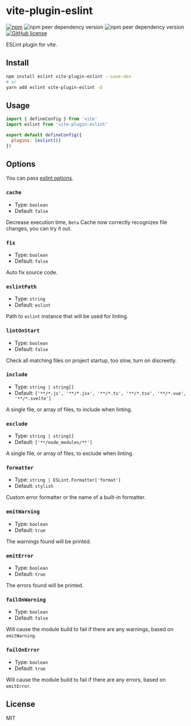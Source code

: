 # vite-plugin-eslint

[![npm](https://img.shields.io/npm/v/vite-plugin-eslint)](https://www.npmjs.com/package/vite-plugin-eslint)
![npm peer dependency version](https://img.shields.io/npm/dependency-version/vite-plugin-eslint/peer/vite)
![npm peer dependency version](https://img.shields.io/npm/dependency-version/vite-plugin-eslint/peer/eslint)
[![GitHub license](https://img.shields.io/github/license/gxmari007/vite-plugin-eslint)](https://github.com/gxmari007/vite-plugin-eslint/blob/master/LICENSE)

ESLint plugin for vite.

## Install

```bash
npm install eslint vite-plugin-eslint --save-dev
# or
yarn add eslint vite-plugin-eslint -D
```

## Usage

```js
import { defineConfig } from 'vite'
import eslint from 'vite-plugin-eslint'

export default defineConfig({
  plugins: [eslint()]
})
```

## Options

You can pass [eslint options](https://eslint.org/docs/developer-guide/nodejs-api#-new-eslintoptions).

### `cache`

- Type: `boolean`
- Default: `false`

Decrease execution time, `Beta` Cache now correctly recognizes file changes, you can try it out.

### `fix`

- Type: `boolean`
- Default: `false`

Auto fix source code.

### `eslintPath`

- Type: `string`
- Default: `eslint`

Path to `eslint` instance that will be used for linting.

### `lintOnStart`

- Type: `boolean`
- Default: `false`

Check all matching files on project startup, too slow, turn on discreetly.

### `include`

- Type: `string | string[]`
- Default: `['**/*.js', '**/*.jsx', '**/*.ts', '**/*.tsx', '**/*.vue', '**/*.svelte']`

A single file, or array of files, to include when linting.

### `exclude`

- Type: `string | string[]`
- Default: `['**/node_modules/**']`

A single file, or array of files, to exclude when linting.

### `formatter`

- Type: `string | ESLint.Formatter['format']`
- Default: `stylish`

Custom error formatter or the name of a built-in formatter.

### `emitWarning`

- Type: `boolean`
- Default: `true`

The warnings found will be printed.

### `emitError`

- Type: `boolean`
- Default: `true`

The errors found will be printed.

### `failOnWarning`

- Type: `boolean`
- Default: `false`

Will cause the module build to fail if there are any warnings, based on `emitWarning`.

### `failOnError`

- Type: `boolean`
- Default: `true`

Will cause the module build to fail if there are any errors, based on `emitError`.

## License

MIT
